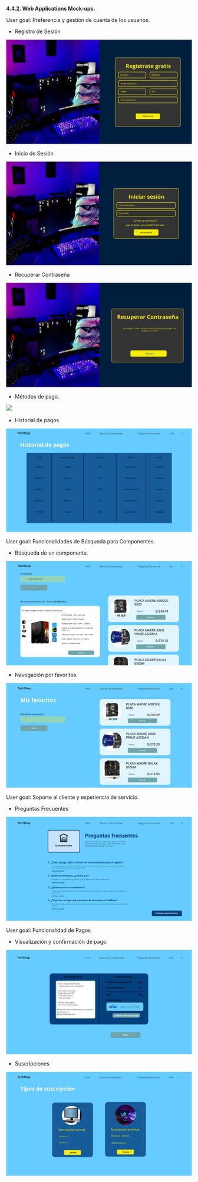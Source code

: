 **4.4.2. Web Applications Mock-ups.**

User goal: Preferencia y gestión de cuenta de los usuarios.

- Registro de Sesión

![](images/mockups/registro.png)

- Inicio de Sesión

![](images/mockups/inicio%20de%20sesion.png)

- Recuperar Contraseña

![](images/mockups/recuperar-contrasena.png)

- Métodos de pago.

![](images/mockups/Métodos%20de%20pago.png)

- Historial de pagos

![](images/mockups/historial-pagos.png)

User goal: Funcionalidades de Búsqueda para Componentes.

- Búsqueda de un componente.

![](images/mockups/busqueda-componentes.png)

- Navegación por favoritos.

![](images/mockups/favoritos.png)

User goal: Soporte al cliente y experiencia de servicio.

- Preguntas Frecuentes

![](images/mockups/preguntas-frecuentes.png)

User goal: Funcionalidad de Pagos

- Visualización y confirmación de pago.

![](images/mockups/confirmacion-pago.png)

- Suscripciones

![](images/mockups/suscripciones.png)